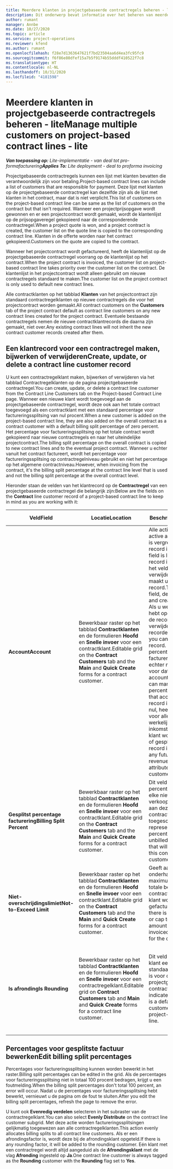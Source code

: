 ```yaml
---
title: Meerdere klanten in projectgebaseerde contractregels beheren - lite
description: Dit onderwerp bevat informatie over het beheren van meerdere klanten in projectgebaseerde contractregels.
author: rumant
manager: Annbe
ms.date: 10/27/2020
ms.topic: article
ms.service: project-operations
ms.reviewer: kfend
ms.author: rumant
ms.openlocfilehash: f28e7d1363647621f7bd23504aa6d4ea3fc95fc9
ms.sourcegitcommit: f6f86e80dfef15a7b5f9174b55dddf410522f7c8
ms.translationtype: HT
ms.contentlocale: nl-NL
ms.lasthandoff: 10/31/2020
ms.locfileid: "4181598"
---
```

# <a name="manage-multiple-customers-on-project-based-contract-lines---lite"></a><span data-ttu-id="3870a-103">Meerdere klanten in projectgebaseerde contractregels beheren - lite</span><span class="sxs-lookup"><span data-stu-id="3870a-103">Manage multiple customers on project-based contract lines - lite</span></span>

<span data-ttu-id="3870a-104">_**Van toepassing op:** Lite-implementatie - van deal tot pro-formafacturering_</span><span class="sxs-lookup"><span data-stu-id="3870a-104">_**Applies To:** Lite deployment - deal to proforma invoicing_</span></span>

<span data-ttu-id="3870a-105">Projectgebaseerde contractregels kunnen een lijst met klanten bevatten die verantwoordelijk zijn voor betaling.</span><span class="sxs-lookup"><span data-stu-id="3870a-105">Project-based contract lines can include a list of customers that are responsible for payment.</span></span> <span data-ttu-id="3870a-106">Deze lijst met klanten op de projectgebaseerde contractregel kan dezelfde zijn als de lijst met klanten in het contract, maar dat is niet verplicht.</span><span class="sxs-lookup"><span data-stu-id="3870a-106">This list of customers on the project-based contract line can be same as the list of customers on the contract but that isn't required.</span></span> <span data-ttu-id="3870a-107">Wanneer een projectprijsopgave wordt gewonnen en er een projectcontract wordt gemaakt, wordt de klantenlijst op de prijsopgaveregel gekopieerd naar de corresponderende contractregel.</span><span class="sxs-lookup"><span data-stu-id="3870a-107">When a project quote is won, and a project contract is created, the customer list on the quote line is copied to the corresponding contract line.</span></span> <span data-ttu-id="3870a-108">Klanten in de offerte worden naar het contract gekopieerd.</span><span class="sxs-lookup"><span data-stu-id="3870a-108">Customers on the quote are copied to the contract.</span></span>

<span data-ttu-id="3870a-109">Wanneer het projectcontract wordt gefactureerd, heeft de klantenlijst op de projectgebaseerde contractregel voorrang op de klantenlijst op het contract.</span><span class="sxs-lookup"><span data-stu-id="3870a-109">When the project contract is invoiced, the customer list on project-based contract line takes priority over the customer list on the contract.</span></span> <span data-ttu-id="3870a-110">De klantenlijst in het projectcontract wordt alleen gebruikt om nieuwe contractregels standaard te maken.</span><span class="sxs-lookup"><span data-stu-id="3870a-110">The customer list on the project contract is only used to default new contract lines.</span></span>

<span data-ttu-id="3870a-111">Alle contractklanten op het tabblad **Klanten** van het projectcontract zijn standaard contractregelklanten op nieuwe contractregels die voor het projectcontract worden gemaakt.</span><span class="sxs-lookup"><span data-stu-id="3870a-111">All contract customers on the **Customers** tab of the project contract default as contract line customers on any new contract lines created for the project contract.</span></span> <span data-ttu-id="3870a-112">Eventuele bestaande contractregels nemen de nieuwe contractklantrecords die daarna zijn gemaakt, niet over.</span><span class="sxs-lookup"><span data-stu-id="3870a-112">Any existing contract lines will not inherit the new contract customer records created after them.</span></span>

## <a name="create-update-or-delete-a-contract-line-customer-record"></a><span data-ttu-id="3870a-113">Een klantrecord voor een contractregel maken, bijwerken of verwijderen</span><span class="sxs-lookup"><span data-stu-id="3870a-113">Create, update, or delete a contract line customer record</span></span>

<span data-ttu-id="3870a-114">U kunt een contractregelklant maken, bijwerken of verwijderen via het tabblad Contractregelklanten op de pagina projectgebaseerde contractregel.</span><span class="sxs-lookup"><span data-stu-id="3870a-114">You can create, update, or delete a contract line customer from the Contract Line Customers tab on the Project-based Contract Line page.</span></span> <span data-ttu-id="3870a-115">Wanneer een nieuwe klant wordt toegevoegd aan de projectgebaseerde contractregel, wordt deze ook aan het totale contract toegevoegd als een contractklant met een standaard percentage voor factureringssplitsing van nul procent.</span><span class="sxs-lookup"><span data-stu-id="3870a-115">When a new customer is added on the project-based contract line, they are also added on the overall contract as a contract customer with a default billing split percentage of zero percent.</span></span> <span data-ttu-id="3870a-116">Het percentage voor factureringssplitsing op het totale contract wordt gekopieerd naar nieuwe contractregels en naar het uiteindelijke projectcontract.</span><span class="sxs-lookup"><span data-stu-id="3870a-116">The billing split percentage on the overall contract is copied to new contract lines and to the eventual project contract.</span></span> <span data-ttu-id="3870a-117">Wanneer u echter vanuit het contract factureert, wordt het percentage voor factureringssplitsing op contractregelniveau gebruikt en niet het percentage op het algemene contractniveau.</span><span class="sxs-lookup"><span data-stu-id="3870a-117">However, when invoicing from the contract, it's the billing split percentage at the contract line level that is used and not the billing split percentage at the overall contract level.</span></span>

<span data-ttu-id="3870a-118">Hieronder staan de velden van het klantrecord op de **Contractregel** van een projectgebaseerde contractregel die belangrijk zijn:</span><span class="sxs-lookup"><span data-stu-id="3870a-118">Below are the fields on the **Contract** line customer record of a project-based contract line to keep in mind as you are working with it:</span></span>

| <span data-ttu-id="3870a-119">Veld</span><span class="sxs-lookup"><span data-stu-id="3870a-119">Field</span></span> | <span data-ttu-id="3870a-120">Locatie</span><span class="sxs-lookup"><span data-stu-id="3870a-120">Location</span></span> | <span data-ttu-id="3870a-121">Beschrijving</span><span class="sxs-lookup"><span data-stu-id="3870a-121">Description</span></span> | <span data-ttu-id="3870a-122">Downstreamimpact</span><span class="sxs-lookup"><span data-stu-id="3870a-122">Downstream impact</span></span> |
| --- | --- | --- | --- |
| <span data-ttu-id="3870a-123">**Account**</span><span class="sxs-lookup"><span data-stu-id="3870a-123">**Account**</span></span> | <span data-ttu-id="3870a-124">Bewerkbaar raster op het tabblad **Contractklanten** en de formulieren **Hoofd** en **Snelle invoer** voor een contractklant.</span><span class="sxs-lookup"><span data-stu-id="3870a-124">Editable grid on the **Contract Customers** tab and the **Main** and **Quick Create** forms for a contract customer.</span></span> | <span data-ttu-id="3870a-125">Alle actieve accounts.</span><span class="sxs-lookup"><span data-stu-id="3870a-125">All active accounts.</span></span> <span data-ttu-id="3870a-126">Dit veld is vergrendeld nadat de record is gemaakt.</span><span class="sxs-lookup"><span data-stu-id="3870a-126">This field is locked after the record is created.</span></span> <span data-ttu-id="3870a-127">Als u het veld wilt bijwerken, verwijdert u de record en maakt u een nieuwe record.</span><span class="sxs-lookup"><span data-stu-id="3870a-127">To update the field, delete the record, and create a new record.</span></span> <span data-ttu-id="3870a-128">Als u werkelijke waarden hebt opgenomen, kunt u de record niet verwijderen.</span><span class="sxs-lookup"><span data-stu-id="3870a-128">If you have recorded any actuals, you can't delete the record.</span></span> <span data-ttu-id="3870a-129">U kunt het percentage voor factureringssplitsing echter markeren als nul voor dat account.</span><span class="sxs-lookup"><span data-stu-id="3870a-129">However, you can mark the billing split percentage as zero for that account.</span></span> <span data-ttu-id="3870a-130">Als de record is gemarkeerd als nul, heeft dit gevolgen voor alle toekomstige werkelijke kosten en inkomsten die aan deze klant worden toegekend of gesplitst.</span><span class="sxs-lookup"><span data-stu-id="3870a-130">When the record is marked as zero, any future cost and revenue actuals that are attributed or split to this customer are impacted.</span></span> | <span data-ttu-id="3870a-131">Wanneer u een rekening kiest uit de hoofdlijst met accounts om deze toe te voegen en op te slaan, wordt de contractregelklant ook toegevoegd als contractklant.</span><span class="sxs-lookup"><span data-stu-id="3870a-131">When you pick an account from the master list of accounts to add and save them, the contract line customer is also added as a contract customer.</span></span> <span data-ttu-id="3870a-132">Contractregelklanten worden gebruikt wanneer facturen worden gegenereerd.</span><span class="sxs-lookup"><span data-stu-id="3870a-132">Contract line customers are used when invoices are generated.</span></span> |
| <span data-ttu-id="3870a-133">**Gesplitst percentage facturering**</span><span class="sxs-lookup"><span data-stu-id="3870a-133">**Billing Split Percent**</span></span> | <span data-ttu-id="3870a-134">Bewerkbaar raster op het tabblad **Contractklanten** en de formulieren **Hoofd** en **Snelle invoer** voor een contractklant.</span><span class="sxs-lookup"><span data-stu-id="3870a-134">Editable grid on the **Contract Customers** tab and the **Main** and **Quick Create** forms for a contract customer.</span></span> | <span data-ttu-id="3870a-135">Dit veld geeft het percentage weer van elke niet-gefactureerde verkooptransactie dat aan deze contractregelklant wordt toegeschreven.</span><span class="sxs-lookup"><span data-stu-id="3870a-135">This field represents the percentage of each unbilled sales transaction that will be attributed to this contract line customer.</span></span> | <span data-ttu-id="3870a-136">Contractregelklanten en percentages voor facturatiesplitsing worden gebruikt wanneer werkelijke waarden worden aangemaakt na goedkeuring en wanneer de factuur wordt gegenereerd.</span><span class="sxs-lookup"><span data-stu-id="3870a-136">Contract line customers and billing split percentages are used when actuals are created after approval and when the invoice is generated.</span></span> |
| <span data-ttu-id="3870a-137">**Niet-overschrijdingslimiet**</span><span class="sxs-lookup"><span data-stu-id="3870a-137">**Not-to-Exceed Limit**</span></span> | <span data-ttu-id="3870a-138">Bewerkbaar raster op het tabblad **Contractklanten** en de formulieren **Hoofd** en **Snelle invoer** voor een contractklant.</span><span class="sxs-lookup"><span data-stu-id="3870a-138">Editable grid on the **Contract Customers** tab and the **Main** and **Quick Create** forms for a contract customer.</span></span> | <span data-ttu-id="3870a-139">Geeft aan of er een onderhandelde limiet of maximum is voor het totale bedrag dat voor de contractregel aan deze klant wordt gefactureerd.</span><span class="sxs-lookup"><span data-stu-id="3870a-139">Indicates if there is a negotiated limit or cap to the overall amount that will be invoiced to this customer for the contract line.</span></span> | <span data-ttu-id="3870a-140">De niet-overschrijdingslimiet voor de contractregelklant wordt gebruikt wanneer werkelijke waarden worden gemaakt en de facturen worden gegenereerd.</span><span class="sxs-lookup"><span data-stu-id="3870a-140">The not-to-exceed limit for the contract line customer is used when actuals are created and the invoices are generated.</span></span> |
| <span data-ttu-id="3870a-141">**Is afronding**</span><span class="sxs-lookup"><span data-stu-id="3870a-141">**Is Rounding**</span></span> | <span data-ttu-id="3870a-142">Bewerkbaar raster op het tabblad **Contractklanten** en de formulieren **Hoofd** en **Snelle invoer** voor een contractregelklant.</span><span class="sxs-lookup"><span data-stu-id="3870a-142">Editable grid on **Contract Customers** tab and **Main** and **Quick Create** forms for a contract line customer.</span></span> | <span data-ttu-id="3870a-143">Dit veld geeft aan of deze klant een standaardafrondingsklant is voor deze projectgebaseerde contractregel.</span><span class="sxs-lookup"><span data-stu-id="3870a-143">This field indicates if this customer is a default rounding customer for this project-based contract line.</span></span> | <span data-ttu-id="3870a-144">Wanneer u een werkelijke waarde genereert op basis van het percentage voor factureringssplitsing, kunnen er enkele afrondingsverschillen zijn.</span><span class="sxs-lookup"><span data-stu-id="3870a-144">When you generate an actual according to the billing split percentage, there may be some rounding differences.</span></span> <span data-ttu-id="3870a-145">Aan deze klant worden in dit geval de afrondingsverschillen toegerekend.</span><span class="sxs-lookup"><span data-stu-id="3870a-145">This customer is attributed the rounding differences in this case.</span></span> |

## <a name="edit-billing-split-percentages"></a><span data-ttu-id="3870a-146">Percentages voor gesplitste factuur bewerken</span><span class="sxs-lookup"><span data-stu-id="3870a-146">Edit billing split percentages</span></span>

<span data-ttu-id="3870a-147">Percentages voor factureringssplitsing kunnen worden bewerkt in het raster.</span><span class="sxs-lookup"><span data-stu-id="3870a-147">Billing split percentages can be edited in the grid.</span></span> <span data-ttu-id="3870a-148">Als de percentages voor factureringssplitsing niet in totaal 100 procent bedragen, krijgt u een foutmelding.</span><span class="sxs-lookup"><span data-stu-id="3870a-148">When the billing split percentages don't total 100 percent, an error will occur.</span></span> <span data-ttu-id="3870a-149">Nadat u de percentages voor factureringssplitsing hebt bewerkt, vernieuwt u de pagina om de fout te sluiten.</span><span class="sxs-lookup"><span data-stu-id="3870a-149">After you edit the billing split percentages, refresh the page to remove the error.</span></span>

<span data-ttu-id="3870a-150">U kunt ook **Evenredig verdelen** selecteren in het subraster van de contractregelklant.</span><span class="sxs-lookup"><span data-stu-id="3870a-150">You can also select **Evenly Distribute** on the contract line customer subgrid.</span></span> <span data-ttu-id="3870a-151">Met deze actie worden factureringssplitsingen gelijkmatig toegewezen aan alle contractregelklanten.</span><span class="sxs-lookup"><span data-stu-id="3870a-151">This action evenly allocates billing splits to all contract line customers.</span></span> <span data-ttu-id="3870a-152">Als er een afrondingsfactor is, wordt deze bij de afrondingsklant opgeteld.</span><span class="sxs-lookup"><span data-stu-id="3870a-152">If there is any rounding factor, it will be added to the rounding customer.</span></span> <span data-ttu-id="3870a-153">Eén klant met een contractregel wordt altijd aangeduid als de **Afrondingsklant** met de vlag **Afronding** ingesteld op **Ja**.</span><span class="sxs-lookup"><span data-stu-id="3870a-153">One contract line customer is always tagged as the **Rounding** customer with the **Rounding** flag set to **Yes**.</span></span>
